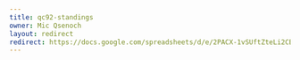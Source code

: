 ```yaml
---
title: qc92-standings
owner: Mic Qsenoch
layout: redirect
redirect: https://docs.google.com/spreadsheets/d/e/2PACX-1vSUftZteLi2CB43d3syPnj2PEgunNBQnYJlgGy7SIUKzm6K7lT1zSYXdNzBSFzVHlsV9hPAqTwRzvVx/pubhtml
---
```

